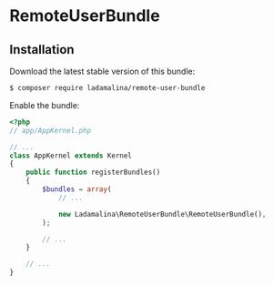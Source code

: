 # RemoteUserBundle

## Installation

Download the latest stable version of this bundle:

```bash
$ composer require ladamalina/remote-user-bundle
```

Enable the bundle:

```php
<?php
// app/AppKernel.php

// ...
class AppKernel extends Kernel
{
    public function registerBundles()
    {
        $bundles = array(
            // ...

            new Ladamalina\RemoteUserBundle\RemoteUserBundle(),
        );

        // ...
    }

    // ...
}
```
